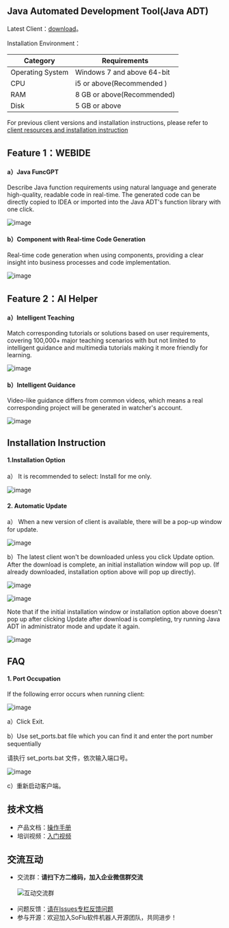 Java Automated Development Tool(Java ADT)
-----------------------------------

Latest Client：[download](https://download.feisuanyz.com/release-java/SoFlu_Java_Setup_latest.exe)。

Installation Environment：

| Category       | Requirements         |
|----------|----------------|
| Operating System    | Windows 7 and above 64-bit |
| CPU      | i5 or above(Recommended )   |
| RAM     |  8 GB or above(Recommended)    |
| Disk | 5 GB or above    |

For previous client versions and installation instructions, please refer to [client resources and installation instruction](https://github.com/feisuanyz/Java-Adp/blob/main/.%20%E5%AE%A2%E6%88%B7%E7%AB%AF%E4%B8%8B%E8%BD%BD%E8%B5%84%E6%BA%90%E5%8F%8A%E5%AE%89%E8%A3%85%E8%AF%B4%E6%98%8E%20/Java%E5%85%A8%E8%87%AA%E5%8A%A8%E5%BC%80%E5%8F%91%E5%B7%A5%E5%85%B7%E5%AE%A2%E6%88%B7%E7%AB%AF%E5%AE%89%E8%A3%85%E8%AF%B4%E6%98%8E.md)

Feature 1：WEBIDE
-----------------------------------

#### a）Java FuncGPT

Describe Java function requirements using natural language and generate high-quality, readable code in real-time. The generated code can be directly copied to IDEA or imported into the Java ADT's function library with one click.

![image](https://github.com/feisuanyz/Java-Adp/assets/79617492/44a841b3-c3d6-4130-9ff6-1d94825cac86)

#### b）Component with Real-time Code Generation

Real-time code generation when using components, providing a clear insight into business processes and code implementation.

![image](https://github.com/feisuanyz/Java-Adp/assets/79617492/44ff263e-9125-4e87-afe1-295414f209ca)

Feature 2：AI Helper
-----------------------------------

#### a）Intelligent Teaching

Match corresponding tutorials or solutions based on user requirements, covering 100,000+ major teaching scenarios with but not limited to intelligent guidance and multimedia tutorials making it more friendly for learning.

![image](https://github.com/feisuanyz/Java-Adp/assets/79617492/2fa8d326-93bd-475e-9243-59f66d322485)

#### b）Intelligent Guidance

Video-like guidance differs from common videos, which means a real corresponding project will be generated in watcher's account.

![image](https://github.com/feisuanyz/Java-Adp/assets/79617492/d1179335-42ab-44fe-93df-6364fab14520)

Installation Instruction
-----------------------------------

#### 1.Installation Option

a） It is recommended to select: Install for me only.

![image](https://github.com/feisuanyz/Java-Adp/assets/79617492/9c277334-8b9e-41f7-bfc5-347238d9acaf)

#### 2. Automatic Update

a） When a new version of client is available, there will be a pop-up window for update.

![image](https://github.com/feisuanyz/Java-Adp/assets/79617492/577561f1-3adb-4200-9051-150e4da4fdc9)

b）The latest client won't be downloaded unless you click Update option. After the download is complete, an initial installation window will pop up. (If already downloaded, installation option above will pop up directly).

![image](https://github.com/feisuanyz/Java-Adp/assets/79617492/0edddafe-436b-4a4a-ba41-144796e28f4d)

![image](https://github.com/feisuanyz/Java-Adp/assets/79617492/c0f4842d-93e3-46a6-b21c-8f583c82c28f)

Note that if the initial installation window or installation option above doesn't pop up after clicking Update after download is completing, try running Java ADT in administrator mode and update it again.

![image](https://github.com/feisuanyz/Java-Adp/assets/79617492/2d535c68-6382-4386-a6ee-5c72a46e1e6c)

FAQ
-----------------------------------

#### 1. Port Occupation

If the following error occurs when running client:

![image](https://github.com/feisuanyz/Java-Adp/assets/79617492/387d9715-7ae6-47e2-83f3-ab3e6e1b4316)

a）Click Exit.

b）Use set_ports.bat file which you can find it and enter the port number sequentially

请执行 set_ports.bat 文件，依次输入端口号。

![image](https://github.com/feisuanyz/Java-Adp/assets/79617492/64f7fd71-6e09-40c8-9167-dd707faaa764)

c）重新启动客户端。

**技术文档**
-----------------------------------
- 产品文档：[操作手册](https://feisuanyz.com/support/helpCenter/)
- 培训视频：[入门视频](https://feisuanyz.com/shortVideo/list/)

**交流互动**
-----------------------------------
- 交流群：**请扫下方二维码，加入企业微信群交流** <br><br>
![互动交流群](https://github.com/feisuanyz/SoFlu-adp/blob/main/images/QRCode.PNG) <br><br>
- 问题反馈：[请在Issues专栏反馈问题](https://github.com/feisuanyz/SoFlu-adp/issues)
- 参与开源：欢迎加入SoFlu软件机器人开源团队，共同进步！
